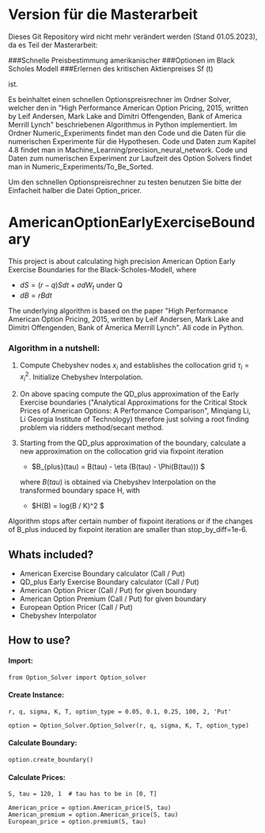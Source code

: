 # Version für die Masterarbeit 
Dieses Git Repository wird nicht mehr verändert werden (Stand 01.05.2023),
da es Teil der Masterarbeit:

###Schnelle Preisbestimmung amerikanischer
###Optionen im Black Scholes Modell
###Erlernen des kritischen Aktienpreises Sf (t)

ist.

Es beinhaltet
einen schnellen Optionspreisrechner im Ordner Solver, welcher den in "High Performance American Option Pricing, 2015, written by Leif Andersen, Mark Lake and Dimitri Offengenden,
Bank of America Merrill Lynch" beschriebenen Algorithmus in Python implementiert.
Im Ordner Numeric_Experiments findet man den Code und die Daten für die numerischen Experimente für die Hypothesen. Code und Daten zum Kapitel 4.8 findet man in Machine_Learning/precision_neural_network. Code und Daten zum numerischen Experiment zur Laufzeit
des Option Solvers findet man in Numeric_Experiments/To_Be_Sorted.

Um den schnellen Optionspreisrechner zu testen benutzen Sie bitte der Einfacheit halber die Datei
Option_pricer.



# AmericanOptionEarlyExerciseBoundary
This project is about calculating high precision American Option Early Exercise Boundaries for the Black-Scholes-Modell,
where 
* $dS = (r-q) S dt + \sigma dW_t$  under Q
* $dB = r B dt$

The underlying algorithm is based on the paper
"High Performance American Option Pricing, 2015, written by Leif Andersen, Mark Lake and Dimitri Offengenden,
Bank of America Merrill Lynch". All code in Python.

### Algorithm in a nutshell:
1. Compute Chebyshev nodes $x_i$ and establishes the collocation grid $\tau_i = x_i^2$. Initialize Chebyshev Interpolation.

2. On above spacing compute the QD_plus approximation of the Early Exercise boundaries ("Analytical Approximations for the
Critical Stock Prices of American
Options: A Performance Comparison", Minqiang Li, Li
Georgia Institute of Technology) therefore just solving a root finding problem via ridders method/secant method.
   
3. Starting from the QD_plus approximation of the boundary, calculate a new approximation on the collocation grid 
via fixpoint iteration
    *  $B_{plus}(tau) = B(tau) - \eta (B(tau) - \Phi(B(tau))) $

    where $B(tau)$ is obtained via Chebyshev Interpolation on the transformed boundary space H, with
    * $H(B) = log(B / K)^2 $
    
Algorithm stops after certain number of fixpoint iterations or if the changes of B_plus induced by fixpoint iteration 
are smaller than stop_by_diff=1e-6.

## Whats included?
* American Exercise Boundary calculator (Call / Put)
* QD_plus Early Exercise Boundary calculator (Call / Put)
* American Option Pricer (Call / Put) for given boundary
* American Option Premium (Call / Put) for given boundary
* European Option Pricer (Call / Put)
* Chebyshev Interpolator

## How to use?
#### Import:
```
from Option_Solver import Option_solver

```
#### Create Instance:
```
r, q, sigma, K, T, option_type = 0.05, 0.1, 0.25, 100, 2, 'Put'

option = Option_Solver.Option_Solver(r, q, sigma, K, T, option_type)
```

#### Calculate Boundary:
```
option.create_boundary()

```
#### Calculate Prices:

```
S, tau = 120, 1  # tau has to be in [0, T]

American_price = option.American_price(S, tau) 
American_premium = option.American_price(S, tau)
European_price = option.premium(S, tau) 
```




